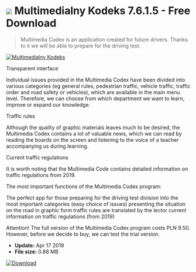 # ![](https://cdn.softexe.net/static/icon/5/multimedialny-kodeks-8436.png) Multimedialny Kodeks 7.6.1.5 - Free Download

> Multimedia Codex is an application created for future drivers. Thanks to it we will be able to prepare for the driving test.

[![Multimedialny Kodeks](https://gallery.dpcdn.pl/imgc/Tools/90839/g_-_420x350_1.5_-_x7bca39ca-8753-4e82-abc6-b99d2e6a9088.jpg)](https://softexe.net/win/education-science/other/multimedialny-kodeks:hdcf.html)

Transparent interface
 
 Individual issues provided in the Multimedia Codex have been divided into various categories (eg general rules, pedestrian traffic, vehicle traffic, traffic order and road safety or vehicles), which are available in the main menu level. Therefore, we can choose from which department we want to learn, improve or expand our knowledge.
 
 Traffic rules
 
 Although the quality of graphic materials leaves much to be desired, the Multimedia Codex contains a lot of valuable news, which we can read by reading the boards on the screen and listening to the voice of a teacher accompanying us during learning.
 
 Current traffic regulations
 
 It is worth noting that the Multimedia Code contains detailed information on traffic regulations from 2019.
 
 The most important functions of the Multimedia Codex program:
 
 The perfect app for those preparing for the driving test
 division into the most important categories (easy choice of issues)
 presenting the situation on the road in graphic form
 traffic rules are translated by the lector
 current information on traffic regulations (from 2019)
 
 Attention!
 The full version of the Multimedia Codex program costs PLN 9.50. However, before we decide to buy, we can test the trial version.


- **Update:** Apr 17 2019
- **File size:** 0.88 MB

[![Download](https://cdn.softexe.net/static/img/download.png)](https://softexe.net/win/education-science/other/multimedialny-kodeks:hdcf.html)

